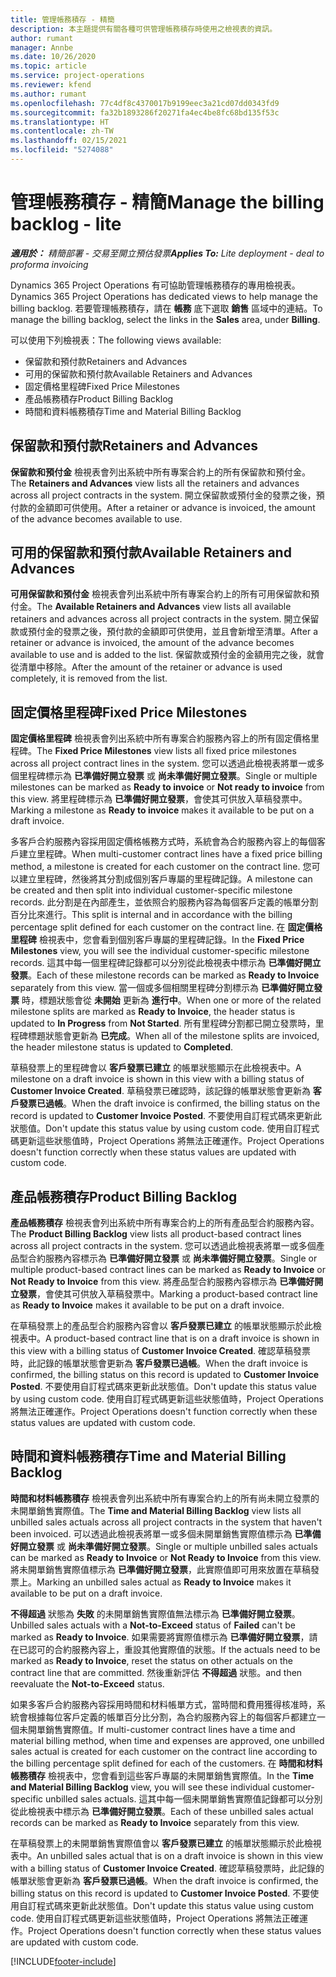 ```yaml
---
title: 管理帳務積存 - 精簡
description: 本主題提供有關各種可供管理帳務積存時使用之檢視表的資訊。
author: rumant
manager: Annbe
ms.date: 10/26/2020
ms.topic: article
ms.service: project-operations
ms.reviewer: kfend
ms.author: rumant
ms.openlocfilehash: 77c4df8c4370017b9199eec3a21cd07dd0343fd9
ms.sourcegitcommit: fa32b1893286f20271fa4ec4be8fc68bd135f53c
ms.translationtype: HT
ms.contentlocale: zh-TW
ms.lasthandoff: 02/15/2021
ms.locfileid: "5274088"
---
```

# <a name="manage-the-billing-backlog---lite"></a><span data-ttu-id="3da2b-103">管理帳務積存 - 精簡</span><span class="sxs-lookup"><span data-stu-id="3da2b-103">Manage the billing backlog - lite</span></span>

<span data-ttu-id="3da2b-104">_**適用於：** 精簡部署 - 交易至開立預估發票_</span><span class="sxs-lookup"><span data-stu-id="3da2b-104">_**Applies To:** Lite deployment - deal to proforma invoicing_</span></span>

<span data-ttu-id="3da2b-105">Dynamics 365 Project Operations 有可協助管理帳務積存的專用檢視表。</span><span class="sxs-lookup"><span data-stu-id="3da2b-105">Dynamics 365 Project Operations has dedicated views to help manage the billing backlog.</span></span> <span data-ttu-id="3da2b-106">若要管理帳務積存，請在 **帳務** 底下選取 **銷售** 區域中的連結。</span><span class="sxs-lookup"><span data-stu-id="3da2b-106">To manage the billing backlog, select the links in the **Sales** area, under **Billing**.</span></span> 

<span data-ttu-id="3da2b-107">可以使用下列檢視表：</span><span class="sxs-lookup"><span data-stu-id="3da2b-107">The following views available:</span></span>

- <span data-ttu-id="3da2b-108">保留款和預付款</span><span class="sxs-lookup"><span data-stu-id="3da2b-108">Retainers and Advances</span></span>
- <span data-ttu-id="3da2b-109">可用的保留款和預付款</span><span class="sxs-lookup"><span data-stu-id="3da2b-109">Available Retainers and Advances</span></span>
- <span data-ttu-id="3da2b-110">固定價格里程碑</span><span class="sxs-lookup"><span data-stu-id="3da2b-110">Fixed Price Milestones</span></span>
- <span data-ttu-id="3da2b-111">產品帳務積存</span><span class="sxs-lookup"><span data-stu-id="3da2b-111">Product Billing Backlog</span></span>
- <span data-ttu-id="3da2b-112">時間和資料帳務積存</span><span class="sxs-lookup"><span data-stu-id="3da2b-112">Time and Material Billing Backlog</span></span>

## <a name="retainers-and-advances"></a><span data-ttu-id="3da2b-113">保留款和預付款</span><span class="sxs-lookup"><span data-stu-id="3da2b-113">Retainers and Advances</span></span>

<span data-ttu-id="3da2b-114">**保留款和預付金** 檢視表會列出系統中所有專案合約上的所有保留款和預付金。</span><span class="sxs-lookup"><span data-stu-id="3da2b-114">The **Retainers and Advances** view lists all the retainers and advances across all project contracts in the system.</span></span> <span data-ttu-id="3da2b-115">開立保留款或預付金的發票之後，預付款的金額即可供使用。</span><span class="sxs-lookup"><span data-stu-id="3da2b-115">After a retainer or advance is invoiced, the amount of the advance becomes available to use.</span></span>

## <a name="available-retainers-and-advances"></a><span data-ttu-id="3da2b-116">可用的保留款和預付款</span><span class="sxs-lookup"><span data-stu-id="3da2b-116">Available Retainers and Advances</span></span>

<span data-ttu-id="3da2b-117">**可用保留款和預付金** 檢視表會列出系統中所有專案合約上的所有可用保留款和預付金。</span><span class="sxs-lookup"><span data-stu-id="3da2b-117">The **Available Retainers and Advances** view lists all available retainers and advances across all project contracts in the system.</span></span> <span data-ttu-id="3da2b-118">開立保留款或預付金的發票之後，預付款的金額即可供使用，並且會新增至清單。</span><span class="sxs-lookup"><span data-stu-id="3da2b-118">After a retainer or advance is invoiced, the amount of the advance becomes available to use and is added to the list.</span></span> <span data-ttu-id="3da2b-119">保留款或預付金的金額用完之後，就會從清單中移除。</span><span class="sxs-lookup"><span data-stu-id="3da2b-119">After the amount of the retainer or advance is used completely, it is removed from the list.</span></span>

## <a name="fixed-price-milestones"></a><span data-ttu-id="3da2b-120">固定價格里程碑</span><span class="sxs-lookup"><span data-stu-id="3da2b-120">Fixed Price Milestones</span></span>

<span data-ttu-id="3da2b-121">**固定價格里程碑** 檢視表會列出系統中所有專案合約服務內容上的所有固定價格里程碑。</span><span class="sxs-lookup"><span data-stu-id="3da2b-121">The **Fixed Price Milestones** view lists all fixed price milestones across all project contract lines in the system.</span></span> <span data-ttu-id="3da2b-122">您可以透過此檢視表將單一或多個里程碑標示為 **已準備好開立發票** 或 **尚未準備好開立發票**。</span><span class="sxs-lookup"><span data-stu-id="3da2b-122">Single or multiple milestones can be marked as **Ready to invoice** or **Not ready to invoice** from this view.</span></span> <span data-ttu-id="3da2b-123">將里程碑標示為 **已準備好開立發票**，會使其可供放入草稿發票中。</span><span class="sxs-lookup"><span data-stu-id="3da2b-123">Marking a milestone as **Ready to invoice** makes it available to be put on a draft invoice.</span></span>

<span data-ttu-id="3da2b-124">多客戶合約服務內容採用固定價格帳務方式時，系統會為合約服務內容上的每個客戶建立里程碑。</span><span class="sxs-lookup"><span data-stu-id="3da2b-124">When multi-customer contract lines have a fixed price billing method, a milestone is created for each customer on the contract line.</span></span> <span data-ttu-id="3da2b-125">您可以建立里程碑，然後將其分割成個別客戶專屬的里程碑記錄。</span><span class="sxs-lookup"><span data-stu-id="3da2b-125">A milestone can be created and then split into individual customer-specific milestone records.</span></span> <span data-ttu-id="3da2b-126">此分割是在內部產生，並依照合約服務內容為每個客戶定義的帳單分割百分比來進行。</span><span class="sxs-lookup"><span data-stu-id="3da2b-126">This split is internal and in accordance with the billing percentage split defined for each customer on the contract line.</span></span> <span data-ttu-id="3da2b-127">在 **固定價格里程碑** 檢視表中，您會看到個別客戶專屬的里程碑記錄。</span><span class="sxs-lookup"><span data-stu-id="3da2b-127">In the **Fixed Price Milestones** view, you will see the individual customer-specific milestone records.</span></span> <span data-ttu-id="3da2b-128">這其中每一個里程碑記錄都可以分別從此檢視表中標示為 **已準備好開立發票**。</span><span class="sxs-lookup"><span data-stu-id="3da2b-128">Each of these milestone records can be marked as **Ready to Invoice** separately from this view.</span></span> <span data-ttu-id="3da2b-129">當一個或多個相關里程碑分割標示為 **已準備好開立發票** 時，標題狀態會從 **未開始** 更新為 **進行中**。</span><span class="sxs-lookup"><span data-stu-id="3da2b-129">When one or more of the related milestone splits are marked as **Ready to Invoice**, the header status is updated to **In Progress** from **Not Started**.</span></span> <span data-ttu-id="3da2b-130">所有里程碑分割都已開立發票時，里程碑標題狀態會更新為 **已完成**。</span><span class="sxs-lookup"><span data-stu-id="3da2b-130">When all of the milestone splits are invoiced, the header milestone status is updated to **Completed**.</span></span>

<span data-ttu-id="3da2b-131">草稿發票上的里程碑會以 **客戶發票已建立** 的帳單狀態顯示在此檢視表中。</span><span class="sxs-lookup"><span data-stu-id="3da2b-131">A milestone on a draft invoice is shown in this view with a billing status of **Customer Invoice Created**.</span></span> <span data-ttu-id="3da2b-132">草稿發票已確認時，該記錄的帳單狀態會更新為 **客戶發票已過帳**。</span><span class="sxs-lookup"><span data-stu-id="3da2b-132">When the draft invoice is confirmed, the billing status on the record is updated to **Customer Invoice Posted**.</span></span> <span data-ttu-id="3da2b-133">不要使用自訂程式碼來更新此狀態值。</span><span class="sxs-lookup"><span data-stu-id="3da2b-133">Don't update this status value by using custom code.</span></span> <span data-ttu-id="3da2b-134">使用自訂程式碼更新這些狀態值時，Project Operations 將無法正確運作。</span><span class="sxs-lookup"><span data-stu-id="3da2b-134">Project Operations doesn't function correctly when these status values are updated with custom code.</span></span>

## <a name="product-billing-backlog"></a><span data-ttu-id="3da2b-135">產品帳務積存</span><span class="sxs-lookup"><span data-stu-id="3da2b-135">Product Billing Backlog</span></span>

<span data-ttu-id="3da2b-136">**產品帳務積存** 檢視表會列出系統中所有專案合約上的所有產品型合約服務內容。</span><span class="sxs-lookup"><span data-stu-id="3da2b-136">The **Product Billing Backlog** view lists all product-based contract lines across all project contracts in the system.</span></span> <span data-ttu-id="3da2b-137">您可以透過此檢視表將單一或多個產品型合約服務內容標示為 **已準備好開立發票** 或 **尚未準備好開立發票**。</span><span class="sxs-lookup"><span data-stu-id="3da2b-137">Single or multiple product-based contract lines can be marked as **Ready to Invoice** or **Not Ready to Invoice** from this view.</span></span> <span data-ttu-id="3da2b-138">將產品型合約服務內容標示為 **已準備好開立發票**，會使其可供放入草稿發票中。</span><span class="sxs-lookup"><span data-stu-id="3da2b-138">Marking a product-based contract line as **Ready to Invoice** makes it available to be put on a draft invoice.</span></span>

<span data-ttu-id="3da2b-139">在草稿發票上的產品型合約服務內容會以 **客戶發票已建立** 的帳單狀態顯示於此檢視表中。</span><span class="sxs-lookup"><span data-stu-id="3da2b-139">A product-based contract line that is on a draft invoice is shown in this view with a billing status of **Customer Invoice Created**.</span></span> <span data-ttu-id="3da2b-140">確認草稿發票時，此記錄的帳單狀態會更新為 **客戶發票已過帳**。</span><span class="sxs-lookup"><span data-stu-id="3da2b-140">When the draft invoice is confirmed, the billing status on this record is updated to **Customer Invoice Posted**.</span></span> <span data-ttu-id="3da2b-141">不要使用自訂程式碼來更新此狀態值。</span><span class="sxs-lookup"><span data-stu-id="3da2b-141">Don't update this status value by using custom code.</span></span> <span data-ttu-id="3da2b-142">使用自訂程式碼更新這些狀態值時，Project Operations 將無法正確運作。</span><span class="sxs-lookup"><span data-stu-id="3da2b-142">Project Operations doesn't function correctly when these status values are updated with custom code.</span></span>

## <a name="time-and-material-billing-backlog"></a><span data-ttu-id="3da2b-143">時間和資料帳務積存</span><span class="sxs-lookup"><span data-stu-id="3da2b-143">Time and Material Billing Backlog</span></span>

<span data-ttu-id="3da2b-144">**時間和材料帳務積存** 檢視表會列出系統中所有專案合約上的所有尚未開立發票的未開單銷售實際值。</span><span class="sxs-lookup"><span data-stu-id="3da2b-144">The **Time and Material Billing Backlog** view lists all unbilled sales actuals across all project contracts in the system that haven't been invoiced.</span></span> <span data-ttu-id="3da2b-145">可以透過此檢視表將單一或多個未開單銷售實際值標示為 **已準備好開立發票** 或 **尚未準備好開立發票**。</span><span class="sxs-lookup"><span data-stu-id="3da2b-145">Single or multiple unbilled sales actuals can be marked as **Ready to Invoice** or **Not Ready to Invoice** from this view.</span></span> <span data-ttu-id="3da2b-146">將未開單銷售實際值標示為 **已準備好開立發票**，此實際值即可用來放置在草稿發票上。</span><span class="sxs-lookup"><span data-stu-id="3da2b-146">Marking an unbilled sales actual as **Ready to Invoice** makes it available to be put on a draft invoice.</span></span>

<span data-ttu-id="3da2b-147">**不得超過** 狀態為 **失敗** 的未開單銷售實際值無法標示為 **已準備好開立發票**。</span><span class="sxs-lookup"><span data-stu-id="3da2b-147">Unbilled sales actuals with a **Not-to-Exceed** status of **Failed** can't be marked as **Ready to Invoice**.</span></span> <span data-ttu-id="3da2b-148">如果需要將實際值標示為 **已準備好開立發票**，請在已認可的合約服務內容上，重設其他實際值的狀態。</span><span class="sxs-lookup"><span data-stu-id="3da2b-148">If the actuals need to be marked as **Ready to Invoice**, reset the status on other actuals on the contract line that are committed.</span></span> <span data-ttu-id="3da2b-149">然後重新評估 **不得超過** 狀態。</span><span class="sxs-lookup"><span data-stu-id="3da2b-149">and then reevaluate the **Not-to-Exceed** status.</span></span>

<span data-ttu-id="3da2b-150">如果多客戶合約服務內容採用時間和材料帳單方式，當時間和費用獲得核准時，系統會根據每位客戶定義的帳單百分比分割，為合約服務內容上的每個客戶都建立一個未開單銷售實際值。</span><span class="sxs-lookup"><span data-stu-id="3da2b-150">If multi-customer contract lines have a time and material billing method, when time and expenses are approved, one unbilled sales actual is created for each customer on the contract line according to the billing percentage split defined for each of the customers.</span></span> <span data-ttu-id="3da2b-151">在 **時間和材料帳務積存** 檢視表中，您會看到這些客戶專屬的未開單銷售實際值。</span><span class="sxs-lookup"><span data-stu-id="3da2b-151">In the **Time and Material Billing Backlog** view, you will see these individual customer-specific unbilled sales actuals.</span></span> <span data-ttu-id="3da2b-152">這其中每一個未開單銷售實際值記錄都可以分別從此檢視表中標示為 **已準備好開立發票**。</span><span class="sxs-lookup"><span data-stu-id="3da2b-152">Each of these unbilled sales actual records can be marked as **Ready to Invoice** separately from this view.</span></span>

<span data-ttu-id="3da2b-153">在草稿發票上的未開單銷售實際值會以 **客戶發票已建立** 的帳單狀態顯示於此檢視表中。</span><span class="sxs-lookup"><span data-stu-id="3da2b-153">An unbilled sales actual that is on a draft invoice is shown in this view with a billing status of **Customer Invoice Created**.</span></span> <span data-ttu-id="3da2b-154">確認草稿發票時，此記錄的帳單狀態會更新為 **客戶發票已過帳**。</span><span class="sxs-lookup"><span data-stu-id="3da2b-154">When the draft invoice is confirmed, the billing status on this record is updated to **Customer Invoice Posted**.</span></span> <span data-ttu-id="3da2b-155">不要使用自訂程式碼來更新此狀態值。</span><span class="sxs-lookup"><span data-stu-id="3da2b-155">Don't update this status value using custom code.</span></span> <span data-ttu-id="3da2b-156">使用自訂程式碼更新這些狀態值時，Project Operations 將無法正確運作。</span><span class="sxs-lookup"><span data-stu-id="3da2b-156">Project Operations doesn't function correctly when these status values are updated with custom code.</span></span>


[!INCLUDE[footer-include](../../includes/footer-banner.md)]